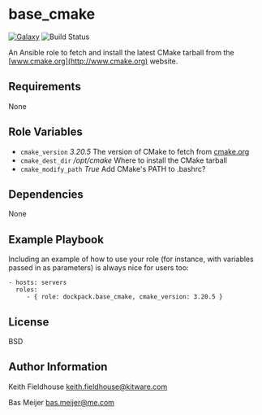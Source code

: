 base_cmake
==========
[![Galaxy](https://img.shields.io/badge/galaxy-dockpack.base__cmake-blue.svg?style=flat)](https://galaxy.ansible.com/dockpack/base_cmake)
![Build Status](https://api.travis-ci.com/dockpack/base_cmake.svg)

An Ansible role to fetch and install the latest CMake tarball from the [www.cmake.org](http://www.cmake.org) website.

Requirements
------------

None

Role Variables
--------------

* `cmake_version`  *3.20.5* The version of CMake to fetch from [cmake.org](http://www.cmake.org)
* `cmake_dest_dir`  */opt/cmake* Where to install the CMake tarball
* `cmake_modify_path`  *True* Add CMake's PATH to .bashrc?

Dependencies
------------

None

Example Playbook
----------------

Including an example of how to use your role (for instance, with variables passed in as parameters) is always nice for users too:

    - hosts: servers
      roles:
         - { role: dockpack.base_cmake, cmake_version: 3.20.5 }

License
-------

BSD

Author Information
------------------

Keith Fieldhouse
keith.fieldhouse@kitware.com

Bas Meijer
bas.meijer@me.com
